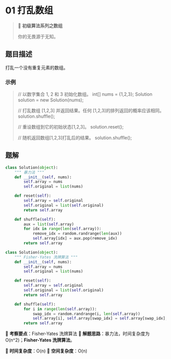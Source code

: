 # 01 打乱数组

> 🌈 **初级算法系列之数组**
>
> 你的无畏源于无知。

## 题目描述

打乱一个没有重复元素的数组。

### 示例

> // 以数字集合 1, 2 和 3 初始化数组。
> int[] nums = {1,2,3};
> Solution solution = new Solution(nums);
>
> // 打乱数组 [1,2,3] 并返回结果。任何 [1,2,3]的排列返回的概率应该相同。
> solution.shuffle();
>
> // 重设数组到它的初始状态[1,2,3]。
> solution.reset();
>
> // 随机返回数组[1,2,3]打乱后的结果。
> solution.shuffle();

## 题解

```python
class Solution(object):
    """ 暴力法 """
    def __init__(self, nums):
        self.array = nums
        self.original = list(nums)

    def reset(self):
        self.array = self.original
        self.original = list(self.original)
        return self.array

    def shuffle(self):
        aux = list(self.array)
        for idx in range(len(self.array)):
            remove_idx = random.randrange(len(aux))
            self.array[idx] = aux.pop(remove_idx)
        return self.array
```

```python
class Solution(object):
    """ Fisher-Yates 洗牌算法 """
    def __init__(self, nums):
        self.array = nums
        self.original = list(nums)

    def reset(self):
        self.array = self.original
        self.original = list(self.original)
        return self.array

    def shuffle(self):
        for i in range(len(self.array)):
            swap_idx = random.randrange(i, len(self.array))
            self.array[i], self.array[swap_idx] = self.array[swap_idx], self.array[i]
        return self.array
```

🍥 **考察要点**：Fisher-Yates 洗牌算法
🍬 **解题思路**：暴力法，时间复杂度为 O(n^2)；**Fisher-Yates 洗牌算法**。

🍉 **时间复杂度**：O(n)
🍭 **空间复杂度**：O(n)
